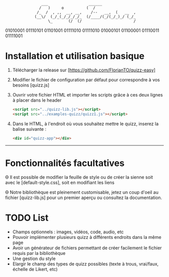 #

                    ___                  ______               
                   /   )     o          (  /                  
                  /_  /  , ,,  __, __,    /--   __,  (   __  ,
                 (__\/  (_/_(_/_/_/_/_  (/____/(_/(_/_)_/ (_/_
                       \_       (/  (/                       /     

01010001 01110101 01101001 01111010 01111010  01000101 01100001 01110011 01111001

Installation et utilisation basique
===========

1) Télécharger la release sur [https://github.com/FlorianTO/quizz-easy]

2) Modifier le fichier de configuration par défaut pour correspondre à vos besoins [quizz.js]

3) Ouvrir votre fichier HTML et importer les scripts grâce à ces deux lignes à placer dans le header

    ~~~html
    <script src="../quizz-lib.js"></script>
    <script src="../examples-quizz/quizz1.js"></script>
    ~~~

4) Dans le HTML, à l'endroit où vous souhaitez mettre le quizz, inserez la balise suivante :

    ~~~html
    <div id="quizz-app"></div>
    ~~~

---

Fonctionnalités facultatives
===========

Ɵ Il est possible de modifier la feuille de style ou de créer la sienne soit avec le [default-style.css], soit en modifiant les liens

Ɵ Notre bibliothèque est pleinement customisable, jetez un coup d'oeil au fichier [quizz-lib.js] pour un premier aperçu ou consultez la documentation.

TODO List
===========

- Champs optionnels : images, vidéos, code, audio, etc
- Pouvoir implémenter plusieurs quizz à différents endroits dans la même page
- Avoir un générateur de fichiers permettant de créer facilement le fichier requis par la bibliothèque
- Une gestion du style
- Elargir le champ des types de quizz possibles (texte à trous, vrai/faux, échelle de Likert, etc)